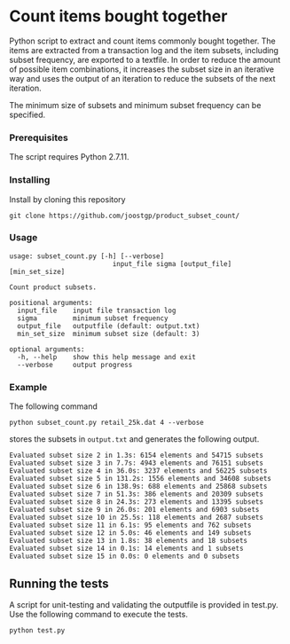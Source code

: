# Count items bought together

Python script to extract and count items commonly bought together. The items are extracted from a transaction log and the item subsets, including subset frequency, are exported to a textfile. In order to reduce the amount of possible item combinations, it increases the subset size in an iterative way and uses the output of an iteration to reduce the subsets of the next iteration.

The minimum size of subsets and minimum subset frequency can be specified.

### Prerequisites

The script requires Python 2.7.11.

### Installing

Install by cloning this repository

```
git clone https://github.com/joostgp/product_subset_count/
```

### Usage

```
usage: subset_count.py [-h] [--verbose]
                          input_file sigma [output_file] [min_set_size]

Count product subsets.

positional arguments:
  input_file    input file transaction log
  sigma         minimum subset frequency
  output_file   outputfile (default: output.txt)
  min_set_size  minimum subset size (default: 3)

optional arguments:
  -h, --help    show this help message and exit
  --verbose     output progress
```

### Example
The following command
```
python subset_count.py retail_25k.dat 4 --verbose
```
stores the subsets in ```output.txt``` and generates the following output.
```
Evaluated subset size 2 in 1.3s: 6154 elements and 54715 subsets
Evaluated subset size 3 in 7.7s: 4943 elements and 76151 subsets
Evaluated subset size 4 in 36.0s: 3237 elements and 56225 subsets
Evaluated subset size 5 in 131.2s: 1556 elements and 34608 subsets
Evaluated subset size 6 in 138.9s: 688 elements and 25868 subsets
Evaluated subset size 7 in 51.3s: 386 elements and 20309 subsets
Evaluated subset size 8 in 24.3s: 273 elements and 13395 subsets
Evaluated subset size 9 in 26.0s: 201 elements and 6903 subsets
Evaluated subset size 10 in 25.5s: 118 elements and 2687 subsets
Evaluated subset size 11 in 6.1s: 95 elements and 762 subsets
Evaluated subset size 12 in 5.0s: 46 elements and 149 subsets
Evaluated subset size 13 in 1.8s: 38 elements and 18 subsets
Evaluated subset size 14 in 0.1s: 14 elements and 1 subsets
Evaluated subset size 15 in 0.0s: 0 elements and 0 subsets
```

## Running the tests

A script for unit-testing and validating the outputfile is provided in test.py. Use the following command to execute the tests.

```
python test.py
```

